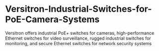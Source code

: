 # Versitron-Industrial-Switches-for-PoE-Camera-Systems
Versitron offers industrial PoE+ switches for cameras, high-performance Ethernet switches for video surveillance, rugged industrial switches for monitoring, and secure Ethernet switches for network security systems
